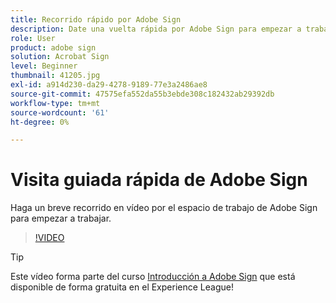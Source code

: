 ```yaml
---
title: Recorrido rápido por Adobe Sign
description: Date una vuelta rápida por Adobe Sign para empezar a trabajar
role: User
product: adobe sign
solution: Acrobat Sign
level: Beginner
thumbnail: 41205.jpg
exl-id: a914d230-da29-4278-9189-77e3a2486ae8
source-git-commit: 47575efa552da55b3ebde308c182432ab29392db
workflow-type: tm+mt
source-wordcount: '61'
ht-degree: 0%

---
```


# Visita guiada rápida de Adobe Sign

Haga un breve recorrido en vídeo por el espacio de trabajo de Adobe Sign para empezar a trabajar.

>[!VIDEO](https://video.tv.adobe.com/v/41205?hidetitle=true)

>[!TIP]
>
>Este vídeo forma parte del curso [Introducción a Adobe Sign](https://experienceleague.adobe.com/?recommended=Sign-U-1-2020.1) que está disponible de forma gratuita en el Experience League!

